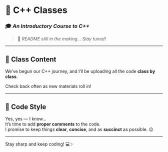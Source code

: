 # 🚀 C++ Classes

### 🎓 *An Introductory Course to C++*

> 📝 *README still in the making... Stay tuned!*

---

## 📂 Class Content

We’ve begun our C++ journey, and I’ll be uploading all the code **class by class**.

Check back often as new materials roll in!

---

## 🔧 Code Style

Yes, yes — I know...  
It’s time to add **proper comments** to the code.  
I promise to keep things **clear**, **concise**, and as **succinct** as possible. 😉

---

Stay sharp and keep coding! 💻✨
